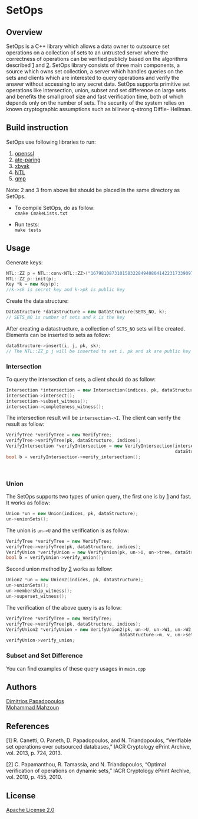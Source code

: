 # SetOps
## Overview
SetOps is a C++ library which allows a data owner to outsource set operations on a collection of sets to an untrusted server where the correctness of operations can be verified publicly based on the algorithms described [1](https://eprint.iacr.org/2013/724.pdf) and [2](https://eprint.iacr.org/2010/455.pdf).
SetOps library consists of three main components, a
source which owns set collection, a server which handles
queries on the sets and clients which are interested to query operations and verify the
answer without accessing to any secret data. SetOps supports primitive set operations
like intersection, union, subset and set difference on large sets and benefits the small proof
size and fast verification time, both of which depends only on the number of sets. The security
of the system relies on known cryptographic assumptions such as bilinear q-strong Diffie-
Hellman.

## Build instruction
SetOps use following libraries to run:
1. [openssl](https://www.openssl.org/)
2. [ate-paring](https://github.com/herumi/ate-pairing)
3. [xbyak](https://github.com/herumi/xbyak)
4. [NTL](http://www.shoup.net/ntl/doc/tour.html)
5. [gmp](https://gmplib.org/manual/C_002b_002b-Interface-General.html)


Note: 2 and 3 from above list should be placed in the same directory as SetOps.
<br>
* To compile SetOps, do as follow:<br>
```cmake CmakeLists.txt```

* Run tests: <br>
```make tests```

## Usage
Generate keys:
```cpp
NTL::ZZ p = NTL::conv<NTL::ZZ>("16798108731015832284940804142231733909759579603404752749028378864165570215949");
NTL::ZZ_p::init(p);
Key *k = new Key(p); 
//k->sk is secret key and k->pk is public key
```

Create the data structure:
```cpp
DataStructure *dataStructure = new DataStructure(SETS_NO, k);
// SETS_NO is number of sets and k is the key
```
After creating a datastructure, a collection of `SETS_NO` sets will be created. Elements can be inserted to sets as follow:
```cpp
dataStructure->insert(i, j, pk, sk);
// The NTL::ZZ_p j will be inserted to set i. pk and sk are public key and secret key
```

### Intersection
To query the intersection of sets, a client should do as follow:
```cpp
Intersection *intersection = new Intersection(indices, pk, dataStructure);
intersection->intersect();
intersection->subset_witness();
intersection->completeness_witness();
```
The intersection result will be `intersection->I`.
The client can verify the result as follow:
```cpp
VerifyTree *verifyTree = new VerifyTree;
verifyTree->verifyTree(pk, dataStructure, indices);
VerifyIntersection *verifyIntersection = new VerifyIntersection(intersection->I, intersection->W, intersection->Q,
                                                                dataStructure->AuthD, dataStructure->m, incdices);
bool b = verifyIntersection->verify_intersection();
```
<br>

### Union
The SetOps supports two types of union query, the first one is by [1](https://eprint.iacr.org/2013/724.pdf) and fast. It
works as follow:
```cpp
Union *un = new Union(indices, pk, dataStructure);
un->unionSets();
```
The union is `un->U` and the verification is as follow:
```cpp
VerifyTree *verifyTree = new VerifyTree;
verifyTree->verifyTree(pk, dataStructure, indices);
VerifyUnion *verifyUnion = new VerifyUnion(pk, un->U, un->tree, dataStructure->m, un->set_indices);
bool b = verifyUnion->verify_union();
```
Second union method by [2](https://eprint.iacr.org/2010/455.pdf) works as follow:
```cpp
Union2 *un = new Union2(indices, pk, dataStructure);
un->unionSets();
un->membership_witness();
un->superset_witness();
```
The verification of the above query is as follow:
```cpp
VerifyTree *verifyTree = new VerifyTree;
verifyTree->verifyTree(pk, dataStructure, indices);
VerifyUnion2 *verifyUnion = new VerifyUnion2(pk, un->U, un->W1, un->W2, dataStructure->AuthD,
                                           dataStructure->m, v, un->set_indices);
verifyUnion->verify_union;
```

### Subset and Set Difference
You can find examples of these query usages in `main.cpp`
## Authors

[Dimitrios Papadopoulos](https://www.cse.ust.hk/~dipapado/) <br>
[Mohammad Mahzoun](http://mahzoun.me/)

## References
[1] R. Canetti, O. Paneth, D. Papadopoulos, and N. Triandopoulos, “Verifiable set operations over
outsourced databases,” IACR Cryptology ePrint Archive, vol. 2013, p. 724, 2013.

[2] C. Papamanthou, R. Tamassia, and N. Triandopoulos, “Optimal verification of operations on
    dynamic sets,” IACR Cryptology ePrint Archive, vol. 2010, p. 455, 2010.
   

## License
[Apache License 2.0](https://github.com/mahzoun/setops/blob/master/LICENSE)